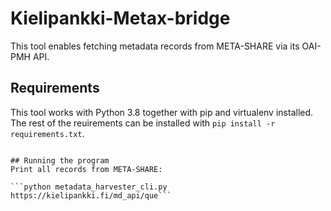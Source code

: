 # Kielipankki-Metax-bridge

This tool enables fetching metadata records from META-SHARE via its OAI-PMH API.

## Requirements
This tool works with Python 3.8 together with pip and virtualenv installed. The rest of the reuirements can be installed with ```pip install -r requirements.txt```.
```

## Running the program
Print all records from META-SHARE:

```python metadata_harvester_cli.py https://kielipankki.fi/md_api/que```